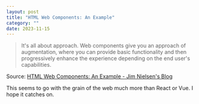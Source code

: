 ```yaml
---
layout: post
title: "HTML Web Components: An Example"
category: ""
date: 2023-11-15
---
```


>It's all about approach. Web components give you an approach of augmentation, where you can provide basic functionality and then progressively enhance the experience depending on the end user's capabilities.

Source: [HTML Web Components: An Example - Jim Nielsen's Blog](https://blog.jim-nielsen.com/2023/html-web-components-an-example/)

This seems to go with the grain of the web much more than React or Vue.  I hope it catches on.
